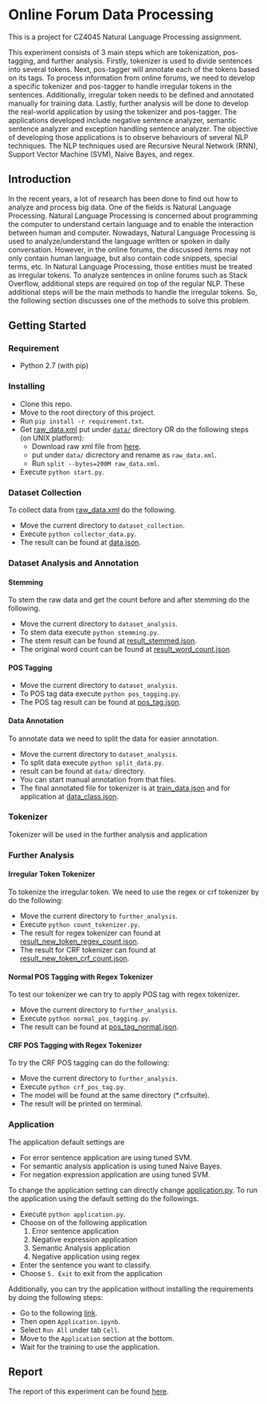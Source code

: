 # Online Forum Data Processing

This is a project for CZ4045 Natural Language Processing assignment.

This experiment consists of 3 main steps which are tokenization, pos-tagging, and further analysis. Firstly, tokenizer is used to divide sentences into several tokens. Next, pos-tagger will annotate each of the tokens based on its tags. To process information from online forums, we need to develop a specific tokenizer and pos-tagger to handle irregular tokens in the sentences. Additionally, irregular token needs to be defined and annotated manually for training data. Lastly, further analysis will be done to develop the real-world application by using the tokenizer and pos-tagger. The applications developed include negative sentence analyzer, semantic sentence analyzer and exception handling sentence analyzer. The objective of developing those applications is to observe behaviours of several NLP techniques. The NLP techniques used are Recursive Neural Network (RNN), Support Vector Machine (SVM), Naive Bayes, and regex.

## Introduction

In the recent years, a lot of research has been done to find out how to analyze and process big data. One of the fields is Natural Language Processing. Natural Language Processing is concerned about programming the computer to understand certain language and to enable the interaction between human and computer. Nowadays, Natural Language Processing is used to analyze/understand the language written or spoken in daily conversation. However, in the online forums, the discussed items may not only contain human language, but also contain code snippets, special terms, etc. In Natural Language Processing, those entities must be treated as irregular tokens. To analyze sentences in online forums such as Stack Overflow, additional steps are required on top of the regular NLP. These additional steps will be the main methods to handle the irregular tokens. So, the following section discusses one of the methods to solve this problem.

## Getting Started

### Requirement

- Python 2.7 (with pip)

### Installing

- Clone this repo.
- Move to the root directory of this project.
- Run `pip install -r requirement.txt`.
- Get [raw_data.xml](https://drive.google.com/file/d/0B0QpPMrU8F0ATGFTZmJiU0VUaU0/view?usp=sharing) put under [`data/`](data/) directory OR do the following steps (on UNIX platform):
  - Download raw xml file from [here](https://archive.org/details/stackexchange).
  - put under `data/` dicrectory and rename as `raw_data.xml`.
  - Run `split --bytes=200M raw_data.xml`.
- Execute `python start.py`.

### Dataset Collection

To collect data from [raw_data.xml](https://drive.google.com/file/d/0B0QpPMrU8F0ATGFTZmJiU0VUaU0/view?usp=sharing) do the following.

- Move the current directory to `dataset_collection`.
- Execute `python collector_data.py`.
- The result can be found at [data.json](data/data.json).

### Dataset Analysis and Annotation

#### Stemming

To stem the raw data and get the count before and after stemming do the following.

- Move the current directory to `dataset_analysis`.
- To stem data execute `python stemming.py`.
- The stem result can be found at [result_stemmed.json](data/result_stemmed.json).
- The original word count can be found at [result_word_count.json](data/result_word_count.json).

#### POS Tagging

- Move the current directory to `dataset_analysis`.
- To POS tag data execute `python pos_tagging.py`.
- The POS tag result can be found at [pos_tag.json](data/pos_tag.json).

#### Data Annotation

To annotate data we need to split the data for easier annotation.

- Move the current directory to `dataset_analysis`.
- To split data execute `python split_data.py`.
- result can be found at `data/` directory.
- You can start manual annotation from that files.
- The final annotated file for tokenizer is at [train_data.json](`data/train_data.json) and for application at [data_class.json](data/data_class.json).

### Tokenizer

Tokenizer will be used in the further analysis and application

### Further Analysis

#### Irregular Token Tokenizer

To tokenize the irregular token. We need to use the regex or crf tokenizer by do the following:

- Move the current directory to `further_analysis`.
- Execute `python count_tokenizer.py`.
- The result for regex tokenizer can found at [result_new_token_regex_count.json](data/result_new_token_regex_count.json).
- The result for CRF tokenizer can found at [result_new_token_crf_count.json](data/result_new_token_crf_count.json).

#### Normal POS Tagging with Regex Tokenizer

To test our tokenizer we can try to apply POS tag with regex tokenizer.

- Move the current directory to `further_analysis`.
- Execute `python normal_pos_tagging.py`.
- The result can be found at [pos_tag_normal.json](data/pos_tag_normal.json).

#### CRF POS Tagging with Regex Tokenizer

To try the CRF POS tagging can do the following:

- Move the current directory to `further_analysis`.
- Execute `python crf_pos_tag.py`.
- The model will be found at the same directory (*.crfsuite).
- The result will be printed on terminal.

### Application

The application default settings are

- For error sentence application are using tuned SVM.
- For semantic analysis application is using tuned Naive Bayes.
- For negation expression application are using tuned SVM.

To change the application setting can directly change [application.py](application.py). To run the application using the default setting do the followings.

- Execute `python application.py`.
- Choose on of the following application
  1. Error sentence application
  1. Negative expression application
  1. Semantic Analysis application
  1. Negative application using regex
- Enter the sentence you want to classify.
- Choose `5. Exit` to exit from the application

Additionally, you can try the application without installing the requirements by doing the following steps:

- Go to the following [link](http://128.199.159.74:8888/?token=117369b26b2baa3a96c5f1710c413583517d54793ee189b6/).
- Then open `Application.ipynb`.
- Select `Run All` under tab `Cell`.
- Move to the `Application` section at the bottom.
- Wait for the training to use the application.

## Report

The report of this experiment can be found [here](report.pdf).